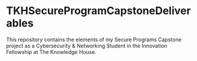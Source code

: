 # TKHSecureProgramCapstoneDeliverables
This repository contains the elements of my Secure Programs Capstone project as a Cybersecurity &amp; Networking Student in the Innovation Fellowship at The Knowledge House.
